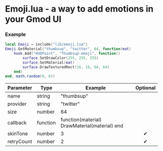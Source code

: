 # Emoji.lua - a way to add emotions in your Gmod UI

### Example

```lua
local Emoji = include("lib/emoji.lua")
Emoji.GetMaterial("thumbsup", "twitter", 64, function(mat)
    hook.Add("HUDPaint", "Thumbsup-emoji", function()
        surface.SetDrawColor(255, 255, 255)
        surface.SetMaterial(mat)
        surface.DrawTexturedRect(16, 16, 64, 64)
    end)
end, math.random(0, 6))
```
| Parameter | Type | Example | Optional |
|-|-|-|:-:|
| name | string | "thumbsup" |  |
| provider | string | "twitter" |  |
| size | number | 64 |  |
| callback | function | function(material) DrawMaterial(material) end |  |
| skinTone | number | 3 | ✔ |
| retryCount | number | 2 | ✔ |
